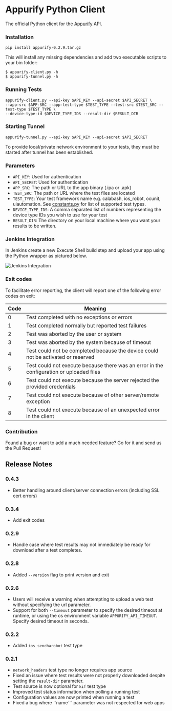 # Appurify Python Client

The official Python client for the [Appurify](http://www.appurify.com) API.

### Installation

```
pip install appurify-0.2.9.tar.gz
```

This will install any missing dependencies and add two executable scripts to your bin folder:

```
$ appurify-client.py -h
$ appurify-tunnel.py -h
```

### Running Tests

```
appurify-client.py --api-key $API_KEY --api-secret $API_SECRET \
--app-src $APP-SRC --app-test-type $TEST_TYPE --test-src $TEST_SRC --test-type $TEST_TYPE \
--device-type-id $DEVICE_TYPE_IDS --result-dir $RESULT_DIR
```

### Starting Tunnel

```
appurify-tunnel.py --api-key $API_KEY --api-secret $API_SECRET
```

To provide local/private network environment to your tests, they must be started after tunnel has been established.

### Parameters

- `API_KEY`: Used for authentication
- `API_SECRET`: Used for authentication
- `APP_SRC`: The path or URL to the app binary (.ipa or .apk)
- `TEST_SRC`: The path or URL where the test files are located
- `TEST_TYPE`: Your test framework name e.g. calabash, ios_robot, ocunit, uiautomation. See [constants.py](https://github.com/appurify/appurify-python/blob/master/appurify/constants.py#L63) for list of supported test types.
- `DEVICE_TYPE_IDS`: A comma separated list of numbers representing the device type IDs you wish to use for your test
- `RESULT_DIR`: The directory on your local machine where you want your results to be written.

### Jenkins Integration

In Jenkins create a new Execute Shell build step and upload your app using the Python wrapper as pictured below.

![Jenkins Integration](https://raw.github.com/appurify/appurify-python/master/jenkins.png)

### Exit codes

To facilitate error reporting, the client will report one of the following error codes on exit:

|Code| Meaning |
|----|---------|
| 0  | Test completed with no exceptions or errors |
| 1  | Test completed normally but reported test failures |
| 2  | Test was aborted by the user or system |
| 3  | Test was aborted by the system because of timeout |
| 4  | Test could not be completed because the device could not be activated or reserved |
| 5  | Test could not execute because there was an error in the configuration or uploaded files |
| 6  | Test could not execute because the server rejected the provided credentials|
| 7  | Test could not execute because of other server/remote exception |
| 8  | Test could not execute because of an unexpected error in the client |

### Contribution

Found a bug or want to add a much needed feature? Go for it and send us the Pull Request!

## Release Notes

### 0.4.3
- Better handling around client/server connection errors (including SSL cert errors)

### 0.3.4
- Add exit codes

### 0.2.9
- Handle case where test results may not immediately be ready for download after a test completes.

### 0.2.8 
- Added ```--version``` flag to print version and exit


### 0.2.6
- Users will receive a warning when attempting to upload a web test without specifying the url parameter.
- Support for both ```--timeout``` parameter to specify the desired timeout at runtime, or using the os environment variable ```APPURIFY_API_TIMEOUT```. Specify desired timeout in seconds. 

### 0.2.2

- Added ```ios_sencharobot``` test type 

### 0.2.1

- ```network_headers``` test type no longer requires app source
- Fixed an issue where test results were not properly downloaded despite setting the ```result-dir``` parameter.
- Test source is now optional for ```kif``` test type
- Improved test status information when polling a running test
- Configuration values are now printed when running a test
- Fixed a bug where ``name``` parameter was not respected for web apps
